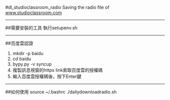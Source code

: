 #dl_studioclassroom_radio
Saving the radio file of www.studioclassroom.com

***

##需要安裝的工具
執行setupenv.sh

***

##百度雲認證
1. mkdir -p baidu
2. cd baidu
3. bypy.py -v syncup
4. 複製訊息視窗的https link索取百度雲的授權碼
5. 輸入百度雲授權碼後，按下Enter鍵

***

##如何使用
source ~/.bashrc 
./dailydownloadradio.sh
